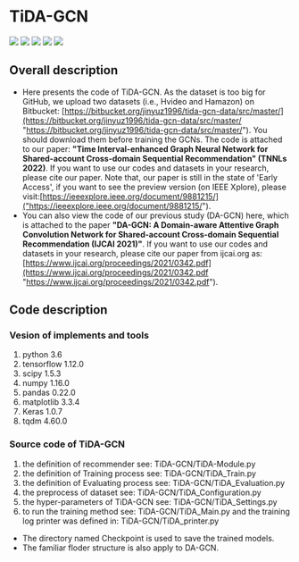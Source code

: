 # **TiDA-GCN** 

<p align="left">
  <img src='https://img.shields.io/badge/python-3.6+-blue'>
  <img src='https://img.shields.io/badge/Tensorflow-1.12+-blue'>
  <img src='https://img.shields.io/badge/NumPy-1.16-brightgreen'>
  <img src='https://img.shields.io/badge/pandas-0.22.0-brightgreen'>
  <img src='https://img.shields.io/badge/scipy-1.5.3-brightgreen'>
</p> 

## **Overall description** 
- Here presents the code of TiDA-GCN. As the dataset is too big for GitHub, we upload two datasets (i.e., Hvideo and Hamazon) on Bitbucket: [https://bitbucket.org/jinyuz1996/tida-gcn-data/src/master/](https://bitbucket.org/jinyuz1996/tida-gcn-data/src/master/ "https://bitbucket.org/jinyuz1996/tida-gcn-data/src/master/"). You should download them before training the GCNs. The code is attached to our paper: **"Time Interval-enhanced Graph Neural Network for Shared-account Cross-domain Sequential Recommendation" (TNNLs 2022)**. If you want to use our codes and datasets in your research, please cite our paper. Note that, our paper is still in the state of 'Early Access', if you want to see the preview version (on IEEE Xplore), please visit:[https://ieeexplore.ieee.org/document/9881215/]("https://ieeexplore.ieee.org/document/9881215/").
- You can also view the code of our previous study (DA-GCN) here, which is attached to the paper **"DA-GCN: A Domain-aware Attentive Graph Convolution Network for Shared-account Cross-domain Sequential Recommendation (IJCAI 2021)"**. If you want to use our codes and datasets in your research, please cite our paper from ijcai.org as:[https://www.ijcai.org/proceedings/2021/0342.pdf](https://www.ijcai.org/proceedings/2021/0342.pdf "https://www.ijcai.org/proceedings/2021/0342.pdf").

## **Code description** 
### **Vesion of implements and tools**
1. python 3.6
2. tensorflow 1.12.0
3. scipy 1.5.3
4. numpy 1.16.0
5. pandas 0.22.0
6. matplotlib 3.3.4
7. Keras 1.0.7
8. tqdm 4.60.0
### **Source code of TiDA-GCN**
1. the definition of recommender see: TiDA-GCN/TiDA-Module.py
2. the definition of Training process see: TiDA-GCN/TiDA_Train.py
3. the definition of Evaluating process see: TiDA-GCN/TiDA_Evaluation.py
4. the preprocess of dataset see: TiDA-GCN/TiDA_Configuration.py
5. the hyper-parameters of TiDA-GCN see: TiDA-GCN/TiDA_Settings.py
6. to run the training method see: TiDA-GCN/TiDA_Main.py and the training log printer was defined in: TiDA-GCN/TiDA_printer.py
 * The directory named Checkpoint is used to save the trained models.
 * The familiar floder structure is also apply to DA-GCN.
